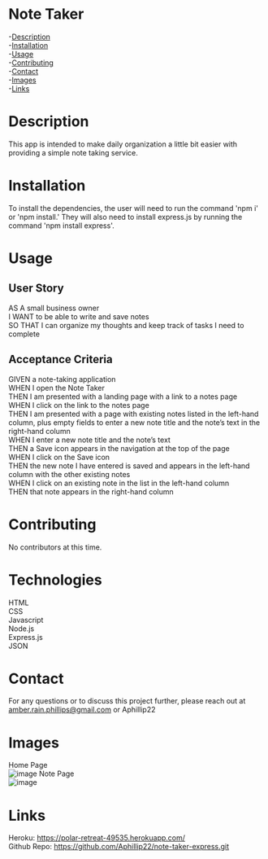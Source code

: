 # Note Taker
  -[Description](#description)  
  -[Installation](#installation)  
  -[Usage](#usage)  
  -[Contributing](#contributing)  
  -[Contact](#contact)  
  -[Images](#images)  
  -[Links](#links)
  # Description
  This app is intended to make daily organization a little bit easier with providing a simple note taking service.
  # Installation
  To install the dependencies, the user will need to run the command 'npm i' or 'npm install.' They will also need to install express.js by running the command 'npm install express'.
  # Usage
  ## User Story
  AS A small business owner  
  I WANT to be able to write and save notes  
  SO THAT I can organize my thoughts and keep track of tasks I need to complete
  ## Acceptance Criteria
  GIVEN a note-taking application  
  WHEN I open the Note Taker  
  THEN I am presented with a landing page with a link to a notes page  
  WHEN I click on the link to the notes page  
  THEN I am presented with a page with existing notes listed in the left-hand column, plus empty fields to enter a new note title and the note’s text in the right-hand column  
  WHEN I enter a new note title and the note’s text  
  THEN a Save icon appears in the navigation at the top of the page  
  WHEN I click on the Save icon  
  THEN the new note I have entered is saved and appears in the left-hand column with the other existing notes  
  WHEN I click on an existing note in the list in the left-hand column  
  THEN that note appears in the right-hand column
  # Contributing
  No contributors at this time.
  # Technologies
  HTML  
  CSS  
  Javascript  
  Node.js  
  Express.js  
  JSON
  # Contact
  For any questions or to discuss this project further, please reach out at amber.rain.phillips@gmail.com or Aphillip22
  # Images
  Home Page  
  ![image](https://user-images.githubusercontent.com/87291933/143381452-b1aef9d1-8639-46c1-93bc-95067c8f3908.png)
  Note Page  
  ![image](https://user-images.githubusercontent.com/87291933/143381492-248b460c-e72b-4972-aa47-603220512663.png)
  # Links
  Heroku: https://polar-retreat-49535.herokuapp.com/  
  Github Repo: https://github.com/Aphillip22/note-taker-express.git
